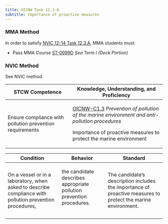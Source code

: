 ```yaml
---
title: OICNW Task 12.3.A 
subtitle: Importance of proactive measures
---
```



### MMA Method

In order to satisfy  [NVIC 12-14  Task  12.3.A](/stcw23/assets/images/nvic-12-14.pdf), MMA students must:

* Pass MMA Course  [ST-0999D](ST-0999D) *Sea Term I (Deck Portion)*


### NVIC Method

<a onclick="togglevisibility('nvic_methods')" >See NVIC method.</a>

<div id='nvic_methods' class='hide'>

<table>
<thead>
<tr>
<th class='forty'> STCW Competence </th>
<th class='sixty'> Knowledge, Understanding, and Proficiency </th>
</tr>
</thead>




<tbody>
<tr><td markdown='1'>

Ensure compliance with pollution prevention requirements

</td><td markdown='1'>

[OICNW-C1.3](../../tables/21.html#OICNW-C1.3) *Prevention of pollution of the marine environment and anti-pollution procedures*

Importance of proactive measures to protect the marine environment

</td></tr>


</tbody>
</table>


<table>
<thead>
<tr><th class='twenty'>  Condition </th><th class='twenty'> Behavior </th><th  class='sixty'>Standard </th></tr>
</thead>
<tbody >



<tr><td markdown='1'>

On a vessel or in a laboratory, when asked to describe compliance with pollution prevention procedures,

</td><td markdown='1'>

the candidate describes appropriate pollution prevention procedures.

<br>

<div class="tooltip">
<span class="tooltiptext">
</span>
</div>


</td><td markdown='1'>

The candidate’s description includes the importance of proactive measures to protect the marine environment.

</td></tr>
</tbody>
</table>
</div>
